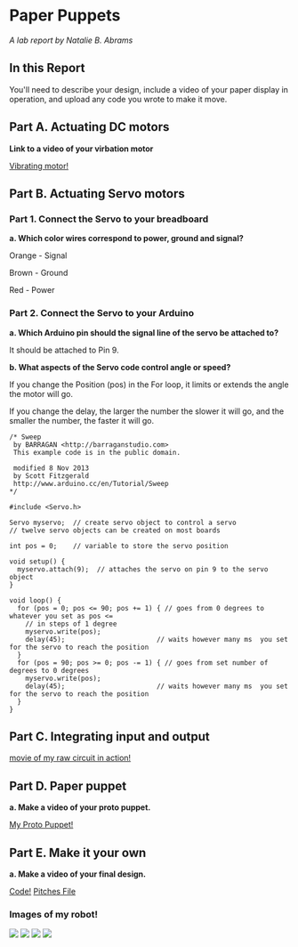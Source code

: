 # Paper Puppets

*A lab report by Natalie B. Abrams*

## In this Report

You'll need to describe your design, include a video of your paper display in operation, and upload any code you wrote to make it move.

## Part A. Actuating DC motors

**Link to a video of your virbation motor**

[Vibrating motor!](https://youtu.be/3ppwq9WGGUE)

## Part B. Actuating Servo motors

### Part 1. Connect the Servo to your breadboard

**a. Which color wires correspond to power, ground and signal?**

Orange - Signal

Brown - Ground

Red - Power


### Part 2. Connect the Servo to your Arduino

**a. Which Arduino pin should the signal line of the servo be attached to?**

It should be attached to Pin 9.


**b. What aspects of the Servo code control angle or speed?**

If you change the Position (pos) in the For loop, it limits or extends the angle the motor will go. 

If you change the delay, the larger the number the slower it will go, and the smaller the number, 
the faster it will go. 


```
/* Sweep
 by BARRAGAN <http://barraganstudio.com>
 This example code is in the public domain.

 modified 8 Nov 2013
 by Scott Fitzgerald
 http://www.arduino.cc/en/Tutorial/Sweep
*/

#include <Servo.h>

Servo myservo;  // create servo object to control a servo
// twelve servo objects can be created on most boards

int pos = 0;    // variable to store the servo position

void setup() {
  myservo.attach(9);  // attaches the servo on pin 9 to the servo object
}

void loop() {
  for (pos = 0; pos <= 90; pos += 1) { // goes from 0 degrees to whatever you set as pos <=
    // in steps of 1 degree
    myservo.write(pos);              
    delay(45);                       // waits however many ms  you set for the servo to reach the position
  }
  for (pos = 90; pos >= 0; pos -= 1) { // goes from set number of degrees to 0 degrees
    myservo.write(pos);              
    delay(45);                       // waits however many ms  you set for the servo to reach the position
  }
}
```

## Part C. Integrating input and output

[movie of my raw circuit in action!](https://youtu.be/ckV_xu6D-Ac)

## Part D. Paper puppet

**a. Make a video of your proto puppet.**

[My Proto Puppet!](https://youtu.be/ZPeaWrhV6HY)

## Part E. Make it your own

**a. Make a video of your final design.**
 
 [Code!](./)
 [Pitches File](./)
 
 ### Images of my robot!
 
 ![](4-1.JPG)
 ![](4-2.JPG)
 ![](4-3.JPG)
 ![](4-4.JPG)
